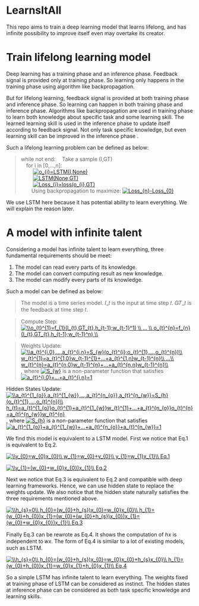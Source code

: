 # LearnsItAll
This repo aims to train a deep learning model that learns lifelong, and has infinite possibility to improve itself even may overtake its creator. 
# Train lifelong learning model
Deep learning has a training phase and an inference phase. Feedback signal is provided only at training phase. So learning only happens in the training phase using algorithm like backpropagation. 

But for lifelong learning, feedback signal is provided at both training phase and inference phase. So learning can happen in both training phase and inference phase. Algorithms like backpropagation are used in training phase to learn both knowledge about specific task and some learning skill. The learned learning skill is used in the inference phase to update itself according to feedback signal. Not only task specific knowledge, but even learning skill can be improved in the inference phase .

Such a lifelong learning problem can be defined as below:

>while not end: 
&ensp;&ensp;Take a sample (I,GT)  
&ensp;&ensp;for i in [0,...,n]:  
&ensp;&ensp;&ensp;&ensp;
<a href="https://www.codecogs.com/eqnedit.php?latex=o_{i}=LSTM(I,None)" target="_blank"><img src="https://latex.codecogs.com/gif.latex?o_{i}=LSTM(I,None)" title="o_{i}=LSTM(I,None)" /></a>  
&ensp;&ensp;&ensp;&ensp;
<a href="https://www.codecogs.com/eqnedit.php?latex=LSTM(None,GT)" target="_blank"><img src="https://latex.codecogs.com/gif.latex?LSTM(None,GT)" title="LSTM(None,GT)" /></a>  
&ensp;&ensp;&ensp;&ensp;
<a href="https://www.codecogs.com/eqnedit.php?latex=Loss_{i}=loss(o_{i},GT)" target="_blank"><img src="https://latex.codecogs.com/gif.latex?Loss_{i}=loss(o_{i},GT)" title="Loss_{i}=loss(o_{i},GT)" /></a>  
&ensp;&ensp;&ensp;&ensp;Using backpropagation to maximize: 
<a href="https://www.codecogs.com/eqnedit.php?latex=Loss_{n}-Loss_{0}" target="_blank"><img src="https://latex.codecogs.com/gif.latex?Loss_{n}-Loss_{0}" title="Loss_{n}-Loss_{0}" /></a>  

We use LSTM here because it has potential ability to learn everything. We will explain the reason later.

# A model with infinite talent
Considering a model has infinite talent to learn everything, three fundamental requirements should be meet:
1. The model can read every parts of its knowledge.
2. The model can convert computing result as new knowledge.
3. The model can modify every parts of its knowledge. 

Such a model can be defined as below:  
>The model is a time series model. 𝐼_𝑡 is the input at time step 𝑡. 𝐺𝑇_𝑡 is the feedback at time step 𝑡.  

>Compute Step:  
<a href="https://www.codecogs.com/eqnedit.php?latex=\\o_{t}^{1}=f_{1}(I_{t},GT_{t},h_{t-1};w_{t-1}^1)&space;\\&space;...&space;\\&space;o_{t}^{n}=f_{n}(I_{t},GT_{t},h_{t-1};w_{t-1}^n)&space;\\" target="_blank"><img src="https://latex.codecogs.com/gif.latex?\\o_{t}^{1}=f_{1}(I_{t},GT_{t},h_{t-1};w_{t-1}^1)&space;\\&space;...&space;\\&space;o_{t}^{n}=f_{n}(I_{t},GT_{t},h_{t-1};w_{t-1}^n)&space;\\" title="\\o_{t}^{1}=f_{1}(I_{t},GT_{t},h_{t-1};w_{t-1}^1) \\ ... \\ o_{t}^{n}=f_{n}(I_{t},GT_{t},h_{t-1};w_{t-1}^n) \\" /></a>  

>Weights Update:  
<a href="https://www.codecogs.com/eqnedit.php?latex=\\a_{t}^{i,0},...,a_{t}^{i,n}=S_{w}(o_{t}^{i};o_{t}^{1},...,o_{t}^{n})\\&space;w_{t}^{1}=a_{t}^{1,0}w_{t-1}^{1}&plus;...&plus;a_{t}^{1,n}w_{t-1}^{n}\\&space;...\\&space;w_{t}^{n}=a_{t}^{n,0}w_{t-1}^{n}&plus;...&plus;a_{t}^{n,n}w_{t-1}^{n}\\" target="_blank"><img src="https://latex.codecogs.com/gif.latex?\\a_{t}^{i,0},...,a_{t}^{i,n}=S_{w}(o_{t}^{i};o_{t}^{1},...,o_{t}^{n})\\&space;w_{t}^{1}=a_{t}^{1,0}w_{t-1}^{1}&plus;...&plus;a_{t}^{1,n}w_{t-1}^{n}\\&space;...\\&space;w_{t}^{n}=a_{t}^{n,0}w_{t-1}^{n}&plus;...&plus;a_{t}^{n,n}w_{t-1}^{n}\\" title="\\a_{t}^{i,0},...,a_{t}^{i,n}=S_{w}(o_{t}^{i};o_{t}^{1},...,o_{t}^{n})\\ w_{t}^{1}=a_{t}^{1,0}w_{t-1}^{1}+...+a_{t}^{1,n}w_{t-1}^{n}\\ ...\\ w_{t}^{n}=a_{t}^{n,0}w_{t-1}^{n}+...+a_{t}^{n,n}w_{t-1}^{n}\\" /></a>  
, where <a href="https://www.codecogs.com/eqnedit.php?latex=S_{w}" target="_blank"><img src="https://latex.codecogs.com/gif.latex?S_{w}" title="S_{w}" /></a> is a non-parameter function that satisfies <a href="https://www.codecogs.com/eqnedit.php?latex=a_{t}^{i,0}&plus;...&plus;a_{t}^{i,n}=1" target="_blank"><img src="https://latex.codecogs.com/gif.latex?a_{t}^{i,0}&plus;...&plus;a_{t}^{i,n}=1" title="a_{t}^{i,0}+...+a_{t}^{i,n}=1" /></a>  

Hidden States Update:  
<a href="https://www.codecogs.com/eqnedit.php?latex=\\a_{t}^{1_{o}},a_{t}^{1_{w}},...,a_{t}^{n_{o}},a_{t}^{n_{w}}=S_{h}(o_{t}^{1},...,o_{t}^{n})\\&space;h_{t}=a_{t}^{1_{o}}o_{t}^{1}&plus;a_{t}^{1_{w}}w_{t}^{1}&plus;...&plus;a_{t}^{n_{o}}o_{t}^{n}&plus;a_{t}^{n_{w}}w_{t}^{n}" target="_blank"><img src="https://latex.codecogs.com/gif.latex?\\a_{t}^{1_{o}},a_{t}^{1_{w}},...,a_{t}^{n_{o}},a_{t}^{n_{w}}=S_{h}(o_{t}^{1},...,o_{t}^{n})\\&space;h_{t}=a_{t}^{1_{o}}o_{t}^{1}&plus;a_{t}^{1_{w}}w_{t}^{1}&plus;...&plus;a_{t}^{n_{o}}o_{t}^{n}&plus;a_{t}^{n_{w}}w_{t}^{n}" title="\\a_{t}^{1_{o}},a_{t}^{1_{w}},...,a_{t}^{n_{o}},a_{t}^{n_{w}}=S_{h}(o_{t}^{1},...,o_{t}^{n})\\ h_{t}=a_{t}^{1_{o}}o_{t}^{1}+a_{t}^{1_{w}}w_{t}^{1}+...+a_{t}^{n_{o}}o_{t}^{n}+a_{t}^{n_{w}}w_{t}^{n}" /></a>  
, where <a href="https://www.codecogs.com/eqnedit.php?latex=S_{h}" target="_blank"><img src="https://latex.codecogs.com/gif.latex?S_{h}" title="S_{h}" /></a> is a non-parameter function that satisfies <a href="https://www.codecogs.com/eqnedit.php?latex=a_{t}^{1_{o}}&plus;a_{t}^{1_{w}}&plus;...&plus;a_{t}^{n_{o}}&plus;a_{t}^{n_{w}}=1" target="_blank"><img src="https://latex.codecogs.com/gif.latex?a_{t}^{1_{o}}&plus;a_{t}^{1_{w}}&plus;...&plus;a_{t}^{n_{o}}&plus;a_{t}^{n_{w}}=1" title="a_{t}^{1_{o}}+a_{t}^{1_{w}}+...+a_{t}^{n_{o}}+a_{t}^{n_{w}}=1" /></a>


We find this model is equivalent to a LSTM model.
First we notice that Eq.1 is equivalent to Eq.2.   

<a href="https://www.codecogs.com/eqnedit.php?latex=\\y_{0}=w_{0}x_{0}\\&space;w_{1}=w_{0}&plus;y_{0}\\&space;y_{1}=w_{1}x_{1}\\&space;Eq.1" target="_blank"><img src="https://latex.codecogs.com/gif.latex?\\y_{0}=w_{0}x_{0}\\&space;w_{1}=w_{0}&plus;y_{0}\\&space;y_{1}=w_{1}x_{1}\\&space;Eq.1" title="\\y_{0}=w_{0}x_{0}\\ w_{1}=w_{0}+y_{0}\\ y_{1}=w_{1}x_{1}\\ Eq.1" /></a>  

<a href="https://www.codecogs.com/eqnedit.php?latex=\\y_{1}=(w_{0}&plus;w_{0}x_{0})x_{1}\\&space;Eq.2" target="_blank"><img src="https://latex.codecogs.com/gif.latex?\\y_{1}=(w_{0}&plus;w_{0}x_{0})x_{1}\\&space;Eq.2" title="\\y_{1}=(w_{0}+w_{0}x_{0})x_{1}\\ Eq.2" /></a>  

Next we notice that Eq.3 is equivalent to Eq.2 and compatible with deep learning frameworks. Hence, we can use hidden state to replace the weights update. We also notice that the hidden state naturally satisfies the three requirements mentioned above.  

<a href="https://www.codecogs.com/eqnedit.php?latex=\\h_{s}=0\\&space;h_{0}=(w_{0}&plus;h_{s})x_{0}=w_{0}x_{0}\\&space;h_{1}=(w_{0}&plus;h_{0})x_{1}=(w_{0}&plus;(w_{0}&plus;h_{s})x_{0})x_{1}=(w_{0}&plus;w_{0}x_{0})x_{1}\\&space;Eq.3" target="_blank"><img src="https://latex.codecogs.com/gif.latex?\\h_{s}=0\\&space;h_{0}=(w_{0}&plus;h_{s})x_{0}=w_{0}x_{0}\\&space;h_{1}=(w_{0}&plus;h_{0})x_{1}=(w_{0}&plus;(w_{0}&plus;h_{s})x_{0})x_{1}=(w_{0}&plus;w_{0}x_{0})x_{1}\\&space;Eq.3" title="\\h_{s}=0\\ h_{0}=(w_{0}+h_{s})x_{0}=w_{0}x_{0}\\ h_{1}=(w_{0}+h_{0})x_{1}=(w_{0}+(w_{0}+h_{s})x_{0})x_{1}=(w_{0}+w_{0}x_{0})x_{1}\\ Eq.3" /></a>  

Finally Eq.3 can be rewrote as Eq.4. It shows the computation of ℎ𝑥 is independent to 𝑤𝑥. The form of Eq.4 is similar to a lot of existing models, such as LSTM.   

<a href="https://www.codecogs.com/eqnedit.php?latex=\\h_{s}=0\\&space;h_{0}=(w_{0}&plus;h_{s})x_{0}=w_{0}x_{0}&plus;h_{s}x_{0}\\&space;h_{1}=(w_{0}&plus;h_{0})x_{1}=w_{0}x_{1}&plus;h_{0}x_{1}\\&space;Eq.4" target="_blank"><img src="https://latex.codecogs.com/gif.latex?\\h_{s}=0\\&space;h_{0}=(w_{0}&plus;h_{s})x_{0}=w_{0}x_{0}&plus;h_{s}x_{0}\\&space;h_{1}=(w_{0}&plus;h_{0})x_{1}=w_{0}x_{1}&plus;h_{0}x_{1}\\&space;Eq.4" title="\\h_{s}=0\\ h_{0}=(w_{0}+h_{s})x_{0}=w_{0}x_{0}+h_{s}x_{0}\\ h_{1}=(w_{0}+h_{0})x_{1}=w_{0}x_{1}+h_{0}x_{1}\\ Eq.4" /></a>  

So a simple LSTM has infinite talent to learn everything. The weights fixed at training phase of LSTM can be considered as instinct. The hidden states at inference phase can be considered as both task specific knowledge and learning skills.


